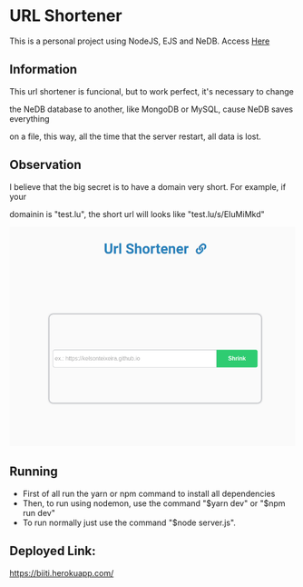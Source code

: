 # <h1> URL Shortener </h1>

<p> This is a personal project using NodeJS, EJS and NeDB. Access <a href="https://biiti.herokuapp.com/" target="_blank">Here</a> </p>

<h2>Information</h2>

<p> This url shortener is funcional, but to work perfect, it's necessary to change</p>
<p> the NeDB database to another, like MongoDB or MySQL, cause NeDB saves everything</p>
<p> on a file, this way, all the time that the server restart, all data is lost. </p>

<h2>Observation</h2>

<p> I believe that the big secret is to have a domain very short. For example, if your </p>
<p> domainin is "test.lu", the short url will looks like "test.lu/s/EIuMiMkd" </p>

<img src="https://raw.githubusercontent.com/KelsonTeixeira/url-shortener/master/urlshort.jpg" width="700">

<h2> Running </h2>
<ul>
  <li>First of all run the yarn or npm command to install all dependencies</li>
  <li>Then, to run using nodemon, use the command "$yarn dev" or "$npm run dev" </li>
  <li>To run normally just use the command "$node server.js".</li>
</ul>

<h2>Deployed Link:</h2>

<a href="https://biiti.herokuapp.com/" target="_blank">https://biiti.herokuapp.com/</a>
